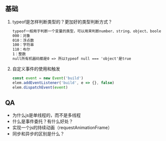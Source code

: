 



## 基础

1. typeof是怎样判断类型的？更加好的类型判断方式？

   ```txt
   typeof一般用于判断一个变量的类型，可以用来判断number、string、object、boolean、undefined、function、symbol这七种类型。js在底层存储变量的时候会在变量的机器码的低位1-3位存储其类型信息
   000：对象
   010：浮点数
   100：字符串
   110：布尔
   1：整数
   null所有机器码都是0 => 所以typeof null === 'object'是true
   ```

2. 自定义事件的使用和触发

   ```javascript
   const event = new Event('build')
   elem.addEventListener('build', e => {}, false)
   elem.dispatchEvent(event)
   ```

   

## QA

- 为什么js是单线程的，而不是多线程
- 什么是事件委托？有什么好处？
- 实现一个js的持续动画（requestAnimationFrame）
- 同步和异步的区别是什么？